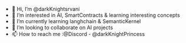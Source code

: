 - 👋 Hi, I’m @darkKnightsrvani
- 👀 I’m interested in AI, SmartContracts & learning interesting concepts
- 🌱 I’m currently learning langhchain & SemanticKernel
- 💞️ I’m looking to collaborate on AI projects
- 📫 How to reach me :@Discord -  @darkKnightPrincess 

<!---
darkKnightsrvani/darkKnightsrvani is a ✨ special ✨ repository because its `README.md` (this file) appears on your GitHub profile.
You can click the Preview link to take a look at your changes.
--->
